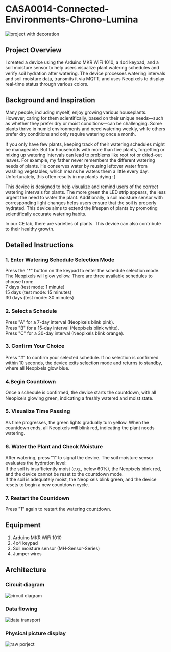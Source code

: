 # CASA0014-Connected-Environments-Chrono-Lumina  

![project with decoration](https://github.com/user-attachments/assets/c0ee0448-078c-48fe-8a47-21e9b7773e72)

## Project Overview
I created a device using the Arduino MKR WiFi 1010, a 4x4 keypad, and a soil moisture sensor to help users visualize plant watering schedules and verify soil hydration after watering. The device processes watering intervals and soil moisture data, transmits it via MQTT, and uses Neopixels to display real-time status through various colors.  

## Background and Inspiration
Many people, including myself, enjoy growing various houseplants. However, caring for them scientifically, based on their unique needs—such as whether they prefer dry or moist conditions—can be challenging. Some plants thrive in humid environments and need watering weekly, while others prefer dry conditions and only require watering once a month.

If you only have few plants, keeping track of their watering schedules might be manageable. But for households with more than five plants, forgetting or mixing up watering intervals can lead to problems like root rot or dried-out leaves. For example, my father never remembers the different watering needs of plants. He conserves water by reusing leftover water from washing vegetables, which means he waters them a little every day. Unfortunately, this often results in my plants dying :(

This device is designed to help visualize and remind users of the correct watering intervals for plants. The more green the LED strip appears, the less urgent the need to water the plant. Additionally, a soil moisture sensor with corresponding light changes helps users ensure that the soil is properly hydrated. This device aims to extend the lifespan of plants by promoting scientifically accurate watering habits.

In our CE lab, there are varieties of plants. This device can also contribute to their healthy growth.  

## Detailed Instructions
### 1. Enter Watering Schedule Selection Mode
Press the "*" button on the keypad to enter the schedule selection mode. The Neopixels will glow yellow. There are three available schedules to choose from:  
7 days (test mode: 1 minute)  
15 days (test mode: 15 minutes)  
30 days (test mode: 30 minutes)  

### 2. Select a Schedule
Press "A" for a 7-day interval (Neopixels blink pink).  
Press "B" for a 15-day interval (Neopixels blink white).  
Press "C" for a 30-day interval (Neopixels blink orange).  

### 3. Confirm Your Choice
Press "#" to confirm your selected schedule.
If no selection is confirmed within 10 seconds, the device exits selection mode and returns to standby, where all Neopixels glow blue.

### 4.Begin Countdown
Once a schedule is confirmed, the device starts the countdown, with all Neopixels glowing green, indicating a freshly watered and moist state.

### 5. Visualize Time Passing
As time progresses, the green lights gradually turn yellow. When the countdown ends, all Neopixels will blink red, indicating the plant needs watering.

### 6. Water the Plant and Check Moisture
After watering, press "1" to signal the device. The soil moisture sensor evaluates the hydration level:  
If the soil is insufficiently moist (e.g., below 60%), the Neopixels blink red, and the device cannot be reset to the countdown mode.  
If the soil is adequately moist, the Neopixels blink green, and the device resets to begin a new countdown cycle.

### 7. Restart the Countdown
Press "1" again to restart the watering countdown.

## Equipment
1. Arduino MKR WiFi 1010  
2. 4x4 keypad  
3. Soil moisture sensor (MH-Sensor-Series)
4. Jumper wires

## Architecture
### Circuit diagram


![circuit diagram](https://github.com/user-attachments/assets/3e81effb-f321-407d-a50a-fb61f82e14b9)  

### Data flowing


![data transport](https://github.com/user-attachments/assets/cf59796d-1a03-4c27-9256-0e71488b7773)  

### Physical picture display


![raw porject](https://github.com/user-attachments/assets/b88eb91a-0dc8-413b-9f71-ce70581c4291)  
